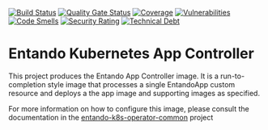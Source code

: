 [![Build Status](https://img.shields.io/endpoint?url=https%3A%2F%2Fstatusbadge-jx.apps.serv.run%2Fentando-k8s%2Fentando-k8s-app-controller)](https://github.com/entando-k8s/devops-results/tree/logs/jenkins-x/logs/entando-k8s/entando-k8s-app-controller/master)
[![Quality Gate Status](https://sonarcloud.io/api/project_badges/measure?project=entando-k8s_entando-k8s-app-controller&metric=alert_status)](https://sonarcloud.io/dashboard?id=entando-k8s_entando-k8s-app-controller)
[![Coverage](https://sonarcloud.io/api/project_badges/measure?project=entando-k8s_entando-k8s-app-controller&metric=coverage)](https://entando-k8s.github.io/devops-results/entando-k8s-app-controller/master/jacoco/index.html)
[![Vulnerabilities](https://sonarcloud.io/api/project_badges/measure?project=entando-k8s_entando-k8s-app-controller&metric=vulnerabilities)](https://entando-k8s.github.io/devops-results/entando-k8s-app-controller/master/dependency-check-report.html)
[![Code Smells](https://sonarcloud.io/api/project_badges/measure?project=entando-k8s_entando-k8s-app-controller&metric=code_smells)](https://sonarcloud.io/dashboard?id=entando-k8s_entando-k8s-app-controller)
[![Security Rating](https://sonarcloud.io/api/project_badges/measure?project=entando-k8s_entando-k8s-app-controller&metric=security_rating)](https://sonarcloud.io/dashboard?id=entando-k8s_entando-k8s-app-controller)
[![Technical Debt](https://sonarcloud.io/api/project_badges/measure?project=entando-k8s_entando-k8s-app-controller&metric=sqale_index)](https://sonarcloud.io/dashboard?id=entando-k8s_entando-k8s-app-controller)


# Entando Kubernetes App Controller

This project produces the Entando App Controller image. It is a run-to-completion style image
that processes a single EntandoApp custom resource and deploys a the app image and supporting
images as specified.

For more information on how to configure this image, please consult the documentation in the [entando-k8s-operator-common](https://github.com/entando-k8s/entando-k8s-operator-common) project

